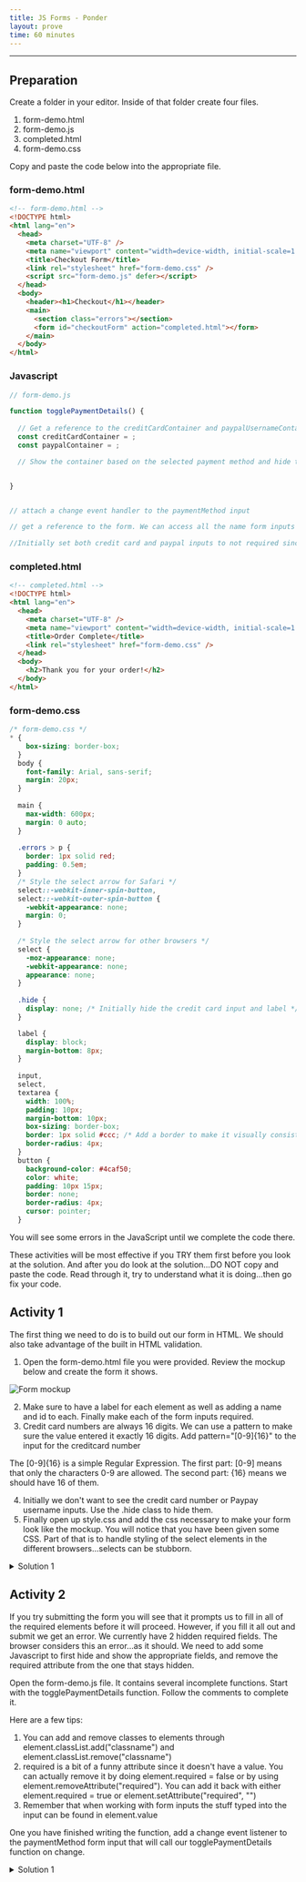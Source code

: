 ```yaml
---
title: JS Forms - Ponder
layout: prove
time: 60 minutes
---
```



- - -

## Preparation

Create a folder in your editor. Inside of that folder create four files.

1. form-demo.html
2. form-demo.js
3. completed.html
4. form-demo.css

Copy and paste the code below into the appropriate file.

### form-demo.html

```html
<!-- form-demo.html -->
<!DOCTYPE html>
<html lang="en">
  <head>
    <meta charset="UTF-8" />
    <meta name="viewport" content="width=device-width, initial-scale=1.0" />
    <title>Checkout Form</title>
    <link rel="stylesheet" href="form-demo.css" />
    <script src="form-demo.js" defer></script>
  </head>
  <body>
    <header><h1>Checkout</h1></header>
    <main>
      <section class="errors"></section>
      <form id="checkoutForm" action="completed.html"></form>
    </main>
  </body>
</html>
```

### Javascript

```javascript
// form-demo.js

function togglePaymentDetails() {
  
  // Get a reference to the creditCardContainer and paypalUsernameContainer
  const creditCardContainer = ;
  const paypalContainer = ;

  // Show the container based on the selected payment method and hide the other container, and add the required attribute to the one selected and take off the required from the one not selected.


}


// attach a change event handler to the paymentMethod input

// get a reference to the form. We can access all the name form inputs throughthe form element.

//Initially set both credit card and paypal inputs to not required since they are both hidden to begin with and this will prevent errors

```

### completed.html

```html
<!-- completed.html -->
<!DOCTYPE html>
<html lang="en">
  <head>
    <meta charset="UTF-8" />
    <meta name="viewport" content="width=device-width, initial-scale=1.0" />
    <title>Order Complete</title>
    <link rel="stylesheet" href="form-demo.css" />
  </head>
  <body>
    <h2>Thank you for your order!</h2>
  </body>
</html>
```

### form-demo.css

```css
/* form-demo.css */
* {
    box-sizing: border-box;
  }
  body {
    font-family: Arial, sans-serif;
    margin: 20px;
  }
  
  main {
    max-width: 600px;
    margin: 0 auto;
  }
  
  .errors > p {
    border: 1px solid red;
    padding: 0.5em;
  }
  /* Style the select arrow for Safari */
  select::-webkit-inner-spin-button,
  select::-webkit-outer-spin-button {
    -webkit-appearance: none;
    margin: 0;
  }
  
  /* Style the select arrow for other browsers */
  select {
    -moz-appearance: none;
    -webkit-appearance: none;
    appearance: none;
  }
  
  .hide {
    display: none; /* Initially hide the credit card input and label */
  }

  label {
    display: block;
    margin-bottom: 8px;
  }
  
  input,
  select,
  textarea {
    width: 100%;
    padding: 10px;
    margin-bottom: 10px;
    box-sizing: border-box;
    border: 1px solid #ccc; /* Add a border to make it visually consistent */
    border-radius: 4px;
  }
  button {
    background-color: #4caf50;
    color: white;
    padding: 10px 15px;
    border: none;
    border-radius: 4px;
    cursor: pointer;
  }
```
You will see some errors in the JavaScript until we complete the code there.

These activities will be most effective if you TRY them first before you look at the solution. And after you do look at the solution...DO NOT copy and paste the code. Read through it, try to understand what it is doing...then go fix your code.

## Activity 1

The first thing we need to do is to build out our form in HTML. We should also take advantage of the built in HTML validation.

1. Open the form-demo.html file you were provided. Review the mockup below and create the form it shows.

![Form mockup](../assets/images/form-demo-mockup.webp)

2. Make sure to have a label for each element as well as adding a name and id to each. Finally make each of the form inputs required.
3. Credit card numbers are always 16 digits. We can use a pattern to make sure the value entered it exactly 16 digits. Add pattern="[0-9]{16}" to the input for the creditcard number

<div class="callout">
    The [0-9]{16} is a simple Regular Expression. The first part: [0-9] means that only the characters 0-9 are allowed. The second part: {16} means we should have 16 of them.
</div>

4. Initially we don't want to see the credit card number or Paypay username inputs. Use the .hide class to hide them.
5. Finally open up style.css and add the css necessary to make your form look like the mockup. You will notice that you have been given some CSS. Part of that is to handle styling of the select elements in the different browsers...selects can be stubborn.


<details>
<summary>Solution 1</summary>

```html
<form id="checkoutForm" action="completed.html">
  <label for="fullName">Full Name:</label>
  <input type="text" id="fullName" name="fullName" required />

  <label for="email">Email:</label>
  <input type="email" id="email" name="email" required />

  <label for="address">Address:</label>
  <textarea id="address" name="address" rows="4" required></textarea>

  <label for="paymentMethod">Payment Method:</label>
  <select id="paymentMethod" name="paymentMethod" required>
    <option value="">Select Payment Method</option>
    <option value="creditCard">Credit Card</option>
    <option value="paypal">PayPal</option>
  </select>

  <!-- Container for credit card details -->
  <p id="creditCardNumberContainer" class="hide">
    <label for="creditCardNumber">Credit Card Number:</label>
    <input
      type="text"
      id="creditCardNumber"
      name="creditCardNumber"
      pattern="[0-9]{16}"
      placeholder="Enter 16 digits"
      required
    />
  </p>

  <!-- Container for PayPal details -->
  <p id="paypalUsernameContainer" class="hide">
    <label for="paypalUsername">PayPal Username:</label>
    <input
      type="text"
      id="paypalUsername"
      name="paypalUsername"
      placeholder="Enter PayPal username"
      required
    />
  </p>

  <button type="submit">Place Order</button>
</form>
```

If you are looking at those <p> tags being used to group up the labels and inputs and wondering why I didn't just use a <div>, it's partly a matter of preference, but partly because of the definition of a p element from MDN: "Paragraphs are usually represented in visual media as blocks of text separated from adjacent blocks by blank lines and/or first-line indentation, but HTML paragraphs can be any structural grouping of related content, such as images or form fields."

```css
/* form-demo.css */

label {
  display: block;
  margin-bottom: 8px;
}

input,
select,
textarea {
  width: 100%;
  padding: 10px;
  margin-bottom: 10px;
  box-sizing: border-box;
  border: 1px solid #ccc; /* Add a border to make it visually consistent */
  border-radius: 4px;
}
button {
  background-color: #4caf50;
  color: white;
  padding: 10px 15px;
  border: none;
  border-radius: 4px;
  cursor: pointer;
}
```
</details>

## Activity 2

If you try submitting the form you will see that it prompts us to fill in all of the required elements before it will proceed. However, if you fill it all out and submit we get an error. We currently have 2 hidden required fields. The browser considers this an error...as it should. We need to add some Javascript to first hide and show the appropriate fields, and remove the required attribute from the one that stays hidden.

Open the form-demo.js file. It contains several incomplete functions. Start with the togglePaymentDetails function. Follow the comments to complete it.

Here are a few tips:

1. You can add and remove classes to elements through element.classList.add("classname") and element.classList.remove("classname")
2. required is a bit of a funny attribute since it doesn't have a value. You can actually remove it by doing element.required = false or by using element.removeAttribute("required"). You can add it back with either element.required = true or element.setAttribute("required", "")
3. Remember that when working with form inputs the stuff typed into the input can be found in element.value

One you have finished writing the function, add a change event listener to the paymentMethod form input that will call our togglePaymentDetails function on change.

<details>
<summary>Solution 1</summary>
```javascript
// form-demo.js
  
function togglePaymentDetails() {

// Get a reference to the creditCardContainer and paypalContainer
const creditCardContainer = document.querySelector('#creditCardNumberContainer');
const paypalContainer = document.querySelector('#paypalUsernameContainer');

// Show the container based on the selected payment method and hide the other container, and add the required attribute to the one selected and take off the required from the one not selected.

    if (theForm.paymentMethod.value === 'creditCard'){
        creditCardContainer.classList.remove('hide');
        paypalContainer.classList.add('hide');
        theForm.paypalUsername.required = false;
        theForm.creditCardNumber.required = true;
    } else if (theForm.paymentMethod.value === 'paypal') {
        paypalContainer.classList.remove('hide');
        creditCardContainer.classList.add('hide');
        theForm.creditCardNumber.required = false;
        theForm.paypalUsername.required = true
    }

}

// attach a change event handler to the paymentMethod input
let payment_option = document.querySelector('#paymentMethod');
payment_option.addEventListener('change', togglePaymentDetails)

// get a reference to the form. We can access all the named form inputs through the form element.
const theForm = document.querySelector('form');

//Initially set both credit card and paypal inputs to not required since they are both hidden to begin with and this will prevent errors
theForm.paypalUsername.required = false;
theForm.creditCardNumber.required = false;
```
</details>